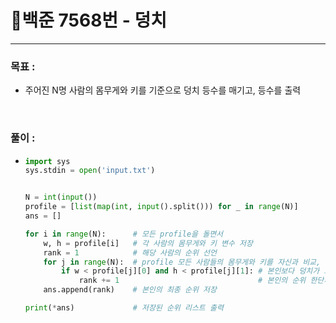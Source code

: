 # 💎백준 7568번 - 덩치

___



### 목표 :

- 주어진 N명 사람의 몸무게와 키를 기준으로 덩치 등수를 매기고, 등수를 출력

<br>

### 풀이 :

- ```python
  import sys
  sys.stdin = open('input.txt')
  
  
  N = int(input())
  profile = [list(map(int, input().split())) for _ in range(N)]
  ans = []
  
  for i in range(N):      # 모든 profile을 돌면서
      w, h = profile[i]   # 각 사람의 몸무게와 키 변수 저장
      rank = 1            # 해당 사람의 순위 선언
      for j in range(N):  # profile 모든 사람들의 몸무게와 키를 자신과 비교,
          if w < profile[j][0] and h < profile[j][1]: # 본인보다 덩치가 크면
              rank += 1                               # 본인의 순위 한단계 아래로
      ans.append(rank)    # 본인의 최종 순위 저장
  
  print(*ans)             # 저장된 순위 리스트 출력
  ```